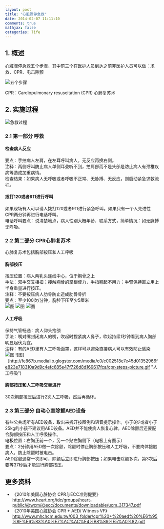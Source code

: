 ```yaml
---
layout: post
title: "心脏骤停急救"
date: 2014-02-07 11:11:10
comments: true
mathjax: false
categories: life
---
```


## 1. 概述
心脏骤停急救五个步骤，其中前三个在医护人员到达之前非医护人员可以做：求救、CPR、电击除颤

![五个步骤](http://crashingpatient.com/wp-content/images/acls/new%20chain.jpg "心脏骤停急救五个步骤")

CPR：Cardiopulmonary resuscitation (CPR) 心肺复苏术

<!--more-->

## 2. 实施过程
![急救过程](http://www.surefirecpr.com/wp-content/uploads/2011/01/Los-Angeles-BLS-CPR-Algorhtym.jpeg "急救过程")

### 2.1 第一部分 呼救

#### 检查病人反应
要点：手拍病人左肩，在左耳呼叫病人，无反应再换右侧。  
注释：两侧呼叫防止病人单侧耳聋听不到，拍肩部而不是头部是防止病人有颈椎疾病等造成加重病情。  
检查结果：如果病人无呼吸或者呼吸不正常、无脉搏、无反应，则启动紧急求救流程。  

#### 拨打120或者911进行呼叫
如果现场有人可以请人拨打120或者911进行紧急呼叫。如果只有一个人先进性CPR两分钟再进行电话呼叫。  
电话呼叫要点：说清楚地点，病人性别大概年龄，联系方式，简单情况：如无脉搏无呼吸。  

### 2.2 第二部分 CPR心肺复苏术
心肺复苏术包括胸部按压和人工呼吸

#### 胸部按压
按压位置：病人两乳头连线中心，位于胸骨之上  
手法：双手交叉相扣；接触胸骨的掌根使力，手指翘起不用力；手臂保持直立用上半身重量进行按压。  
注释：不要按压病人肋骨防止造成肋骨骨折  
要点：至少100次/分钟，胸腔下压至少5厘米  
![图](http://xixitalkgithubio.qiniudn.com/cpr1.jpg "按压位置")
![图](http://xixitalkgithubio.qiniudn.com/cpr2.jpg "按压手法")
![图](http://xixitalkgithubio.qiniudn.com/cpr3.jpg "按压姿势")

#### 人工呼吸
保持气管畅通：病人仰头抬颌  
手法：嘴对嘴封闭病人的嘴，吹起时捏紧病人鼻子，吹起持续1秒钟看到病人胸部明显起伏为宜。  
注释：有的AED里有人工呼吸面罩，这样可以避免直接病人可以有效防止感染  
![图](http://xixitalkgithubio.qiniudn.com/cpr4.jpg "仰头抬颌")
![图]（http://fe867b.medialib.glogster.com/media/c0/c002518e7e45d01352966fe823e718310a9d9c4efc685e47f726d8d169617fca/cpr-steps-picture.gif  "人工呼吸")

#### 胸部按压和人工呼吸交替进行
30次胸部按压后进行2次人工呼吸，然后再循环。

### 2.3 第三部分 自动心室除颤AED设备
有些公共场所有AED设备，取出来拆开按图例和语音提示操作。小于8岁或者小于25kg的小孩不建议用AED设备。AED并不能使病人恢复心律，AED除颤后还要配合胸部按压和人工呼吸操作。  
电极位置：右胸正前一个，另一个贴左胸侧下（电极上有图示）  
要点：2分钟用AED做一次除颤，除颤时停止胸部按压和人工呼吸，不要肉体接触病人，防止除颤时被电击。  
AED除颤通常一次即可，除颤后立即进行胸部按压；如果电击除颤多次，第3次后要等37秒后才能进行胸部按压。

## 更多资料

* 《2010年美国心脏协会 CPR与ECC准则提要》 <http://www.heart.org/idc/groups/heart-public/@wcm/@ecc/documents/downloadable/ucm_317347.pdf>  
* 《2010年美国心脏协会 CPR + AED/ Witness VF》<http://www.mhchcm.edu.tw/003_folder/cpr%20+%20aed%20%E6%95%8F%E6%83%A0%E7%AC%AC%E4%B8%89%E5%A0%82.pdf>
